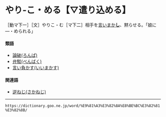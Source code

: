 # やり‐こ・める【▽遣り込める】

［動マ下一］［文］やりこ・む［マ下二］相手を[言いまか**し**](いいまかす（言い負かす）)、黙らせる。「娘に―・められる」

#### 類語

-   [論破(ろんぱ)](https://dictionary.goo.ne.jp/word/%E8%AB%96%E7%A0%B4/#jn-237212)
-   [弁駁(べんばく)](https://dictionary.goo.ne.jp/word/%E5%BC%81%E9%A7%81/#jn-200619)
-   [言い負かす(いいまかす)](https://dictionary.goo.ne.jp/word/%E8%A8%80%E8%B2%A0%E3%81%8B%E3%81%99/#jn-9689)

#### 関連語

-   [逆ねじ(さかねじ)](https://dictionary.goo.ne.jp/word/%E9%80%86%E6%8D%A9%E3%81%98/#jn-86456)

---
`https://dictionary.goo.ne.jp/word/%E9%81%A3%E3%82%8A%E8%BE%BC%E3%82%81%E3%82%8B/`
